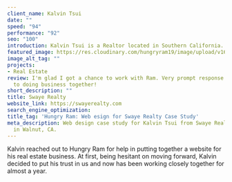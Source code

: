 ```yaml
---
client_name: Kalvin Tsui
date: ""
speed: "94"
performance: "92"
seo: "100"
introduction: Kalvin Tsui is a Realtor located in Southern California. Currently set up on the Vesper real estate template, Kalvin was able to take advantage of the Jamstack website and increase website performance.
featured_image: https://res.cloudinary.com/hungryram19/image/upload/v1628098894/hungryram/swayerealty_yo8nag.jpg
image_alt_tag: ""
projects:
- Real Estate
review: I'm glad I got a chance to work with Ram. Very prompt response. Looking forward
  to doing business together!
short_description: ""
title: Swaye Realty
website_link: https://swayerealty.com
search_engine_optimization:
title_tag: 'Hungry Ram: Web esign for Swaye Realty Case Study'
meta_description: Web design case study for Kalvin Tsui from Swaye Realty located
  in Walnut, CA.
---
```

Kalvin reached out to Hungry Ram for help in putting together a website for his real estate business. At first, being hesitant on moving forward, Kalvin decided to put his trust in us and now has been working closely together for almost a year.